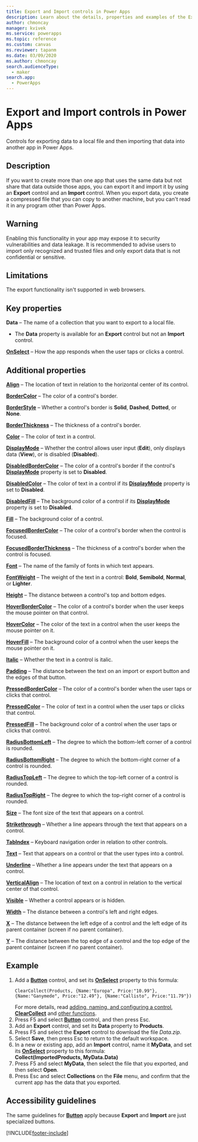```yaml
---
title: Export and Import controls in Power Apps
description: Learn about the details, properties and examples of the Export and Import controls in Power Apps.
author: chmoncay
manager: kvivek
ms.service: powerapps
ms.topic: reference
ms.custom: canvas
ms.reviewer: tapanm
ms.date: 03/09/2020
ms.author: chmoncay
search.audienceType: 
  - maker
search.app: 
  - PowerApps
---
```

# Export and Import controls in Power Apps
Controls for exporting data to a local file and then importing that data into another app in Power Apps.

## Description
If you want to create more than one app that uses the same data but not share that data outside those apps, you can export it and import it by using an **Export** control and an **Import** control. When you export data, you create a compressed file that you can copy to another machine, but you can't read it in any program other than Power Apps.

## Warning
Enabling this functionality in your app may expose it to security vulnerabilities and data leakage.  It is recommended to advise users to import only recognized and trusted files and only export data that is not confidential or sensitive.

## Limitations
The export functionality isn't supported in web browsers.

## Key properties
**Data** – The name of a collection that you want to export to a local file.

* The **Data** property is available for an **Export** control but not an **Import** control.

**[OnSelect](properties-core.md)** – How the app responds when the user taps or clicks a control.

## Additional properties
**[Align](properties-text.md)** – The location of text in relation to the horizontal center of its control.

**[BorderColor](properties-color-border.md)** – The color of a control's border.

**[BorderStyle](properties-color-border.md)** – Whether a control's border is **Solid**, **Dashed**, **Dotted**, or **None**.

**[BorderThickness](properties-color-border.md)** – The thickness of a control's border.

**[Color](properties-color-border.md)** – The color of text in a control.

**[DisplayMode](properties-core.md)** – Whether the control allows user input (**Edit**), only displays data (**View**), or is disabled (**Disabled**).

**[DisabledBorderColor](properties-color-border.md)** – The color of a control's border if the control's **[DisplayMode](properties-core.md)** property is set to **Disabled**.

**[DisabledColor](properties-color-border.md)** – The color of text in a control if its **[DisplayMode](properties-core.md)** property is set to **Disabled**.

**[DisabledFill](properties-color-border.md)** – The background color of a control if its **[DisplayMode](properties-core.md)** property is set to **Disabled**.

**[Fill](properties-color-border.md)** – The background color of a control.

**[FocusedBorderColor](properties-color-border.md)** – The color of a control's border when the control is focused.

**[FocusedBorderThickness](properties-color-border.md)** – The thickness of a control's border when the control is focused.

**[Font](properties-text.md)** – The name of the family of fonts in which text appears.

**[FontWeight](properties-text.md)** – The weight of the text in a control: **Bold**, **Semibold**, **Normal**, or **Lighter**.

**[Height](properties-size-location.md)** – The distance between a control's top and bottom edges.

**[HoverBorderColor](properties-color-border.md)** – The color of a control's border when the user keeps the mouse pointer on that control.

**[HoverColor](properties-color-border.md)** – The color of the text in a control when the user keeps the mouse pointer on it.

**[HoverFill](properties-color-border.md)** – The background color of a control when the user keeps the mouse pointer on it.

**[Italic](properties-text.md)** – Whether the text in a control is italic.

**[Padding](properties-size-location.md)** – The distance between the text on an import or export button and the edges of that button.

**[PressedBorderColor](properties-color-border.md)** – The color of a control's border when the user taps or clicks that control.

**[PressedColor](properties-color-border.md)** – The color of text in a control when the user taps or clicks that control.

**[PressedFill](properties-color-border.md)** – The background color of a control when the user taps or clicks that control.

**[RadiusBottomLeft](properties-size-location.md)** – The degree to which the bottom-left corner of a control is rounded.

**[RadiusBottomRight](properties-size-location.md)** – The degree to which the bottom-right corner of a control is rounded.

**[RadiusTopLeft](properties-size-location.md)** – The degree to which the top-left corner of a control is rounded.

**[RadiusTopRight](properties-size-location.md)** – The degree to which the top-right corner of a control is rounded.

**[Size](properties-text.md)** – The font size of the text that appears on a control.

**[Strikethrough](properties-text.md)** – Whether a line appears through the text that appears on a control.

**[TabIndex](properties-accessibility.md)** – Keyboard navigation order in relation to other controls.

**[Text](properties-core.md)** – Text that appears on a control or that the user types into a control.

**[Underline](properties-text.md)** – Whether a line appears under the text that appears on a control.

**[VerticalAlign](properties-text.md)** – The location of text on a control in relation to the vertical center of that control.

**[Visible](properties-core.md)** – Whether a control appears or is hidden.

**[Width](properties-size-location.md)** – The distance between a control's left and right edges.

**[X](properties-size-location.md)** – The distance between the left edge of a control and the left edge of its parent container (screen if no parent container).

**[Y](properties-size-location.md)** – The distance between the top edge of a control and the top edge of the parent container (screen if no parent container).

## Example
1. Add a **[Button](control-button.md)** control, and set its **[OnSelect](properties-core.md)** property to this formula: <br>
   ```
   ClearCollect(Products, {Name:"Europa", Price:"10.99"}, {Name:"Ganymede", Price:"12.49"}, {Name:"Callisto", Price:"11.79"})
   ```
   For more details, read [adding, naming, and configuring a control](../add-configure-controls.md), **[ClearCollect](../functions/function-clear-collect-clearcollect.md)** and [other functions](../formula-reference.md).
2. Press F5 and select **[Button](control-button.md)** control, and then press Esc.
3. Add an **Export** control, and set its **Data** property to **Products**.
4. Press F5 and select the **Export** control to download the file *Data.zip*.
5. Select **Save**, then press Esc to return to the default workspace.
6. In a new or existing app, add an **Import** control, name it **MyData**, and set its **[OnSelect](properties-core.md)** property to this formula:<br>
   **Collect(ImportedProducts, MyData.Data)**
7. Press F5 and select **MyData**, then select the file that you exported, and then select **Open**.
8. Press Esc and select **Collections** on the **File** menu, and confirm that the current app has the data that you exported.


## Accessibility guidelines
The same guidelines for **[Button](control-button.md)**  apply because **Export** and **Import** are just specialized buttons.


[!INCLUDE[footer-include](../../../includes/footer-banner.md)]